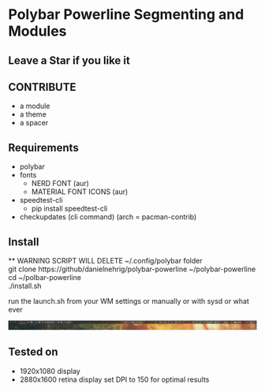 # Polybar Powerline Segmenting and Modules

## Leave a Star if you like it

## CONTRIBUTE

- a module
- a theme
- a spacer

## Requirements

- polybar
- fonts
  - NERD FONT (aur)
  - MATERIAL FONT ICONS (aur)
- speedtest-cli
  - pip install speedtest-cli
- checkupdates (cli command) (arch = pacman-contrib)

## Install

** WARNING SCRIPT WILL DELETE ~/.config/polybar folder  
git clone https://github/danielnehrig/polybar-powerline ~/polybar-powerline  
cd ~/polbar-powerline  
./install.sh  

run the launch.sh from your WM settings or manually or with sysd or what ever

![Gruvbox Theme Thumbnail](https://raw.githubusercontent.com/danielnehrig/polybar-powerline/master/Thumbnail.png)

## Tested on

- 1920x1080 display
- 2880x1600 retina display set DPI to 150 for optimal results

